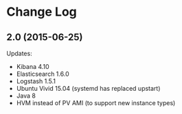 # Change Log

## 2.0 (2015-06-25)

Updates:

  - Kibana 4.10
  - Elasticsearch 1.6.0
  - Logstash 1.5.1
  - Ubuntu Vivid 15.04 (systemd has replaced upstart)
  - Java 8
  - HVM instead of PV AMI (to support new instance types)